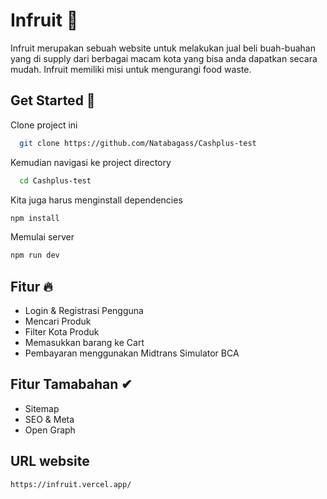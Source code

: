 
# Infruit 📝  
Infruit merupakan sebuah website untuk melakukan jual beli buah-buahan yang di supply dari berbagai macam kota yang bisa anda dapatkan secara mudah. Infruit memiliki misi untuk mengurangi food waste.

## Get Started 🚀  
Clone project ini 

~~~bash  
  git clone https://github.com/Natabagass/Cashplus-test
~~~

Kemudian navigasi ke project directory 

~~~bash  
  cd Cashplus-test
~~~

Kita juga harus menginstall dependencies

~~~bash  
npm install
~~~

Memulai server 

~~~bash  
npm run dev
~~~  

## Fitur 🔥  
- Login & Registrasi Pengguna
- Mencari Produk
- Filter Kota Produk
- Memasukkan barang ke Cart
- Pembayaran menggunakan Midtrans Simulator BCA

## Fitur Tamabahan ✔
- Sitemap
- SEO & Meta
- Open Graph

## URL website
~~~bash
https://infruit.vercel.app/
~~~